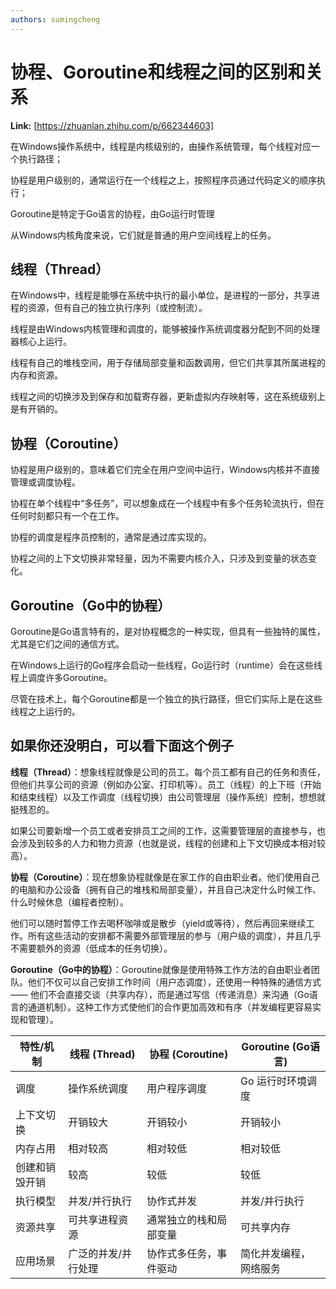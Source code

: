 ```yaml
---
authors: sumingcheng
---
```

# 协程、Goroutine和线程之间的区别和关系



 **Link:** [https://zhuanlan.zhihu.com/p/662344603]



在Windows操作系统中，线程是内核级别的，由操作系统管理，每个线程对应一个执行路径；

协程是用户级别的，通常运行在一个线程之上，按照程序员通过代码定义的顺序执行；

Goroutine是特定于Go语言的协程，由Go运行时管理

从Windows内核角度来说，它们就是普通的用户空间线程上的任务。

## 线程（Thread）  

在Windows中，线程是能够在系统中执行的最小单位，是进程的一部分，共享进程的资源，但有自己的独立执行序列（或控制流）。

线程是由Windows内核管理和调度的，能够被操作系统调度器分配到不同的处理器核心上运行。

线程有自己的堆栈空间，用于存储局部变量和函数调用，但它们共享其所属进程的内存和资源。

线程之间的切换涉及到保存和加载寄存器，更新虚拟内存映射等，这在系统级别上是有开销的。

## 协程（Coroutine）  

协程是用户级别的，意味着它们完全在用户空间中运行，Windows内核并不直接管理或调度协程。

协程在单个线程中“多任务”，可以想象成在一个线程中有多个任务轮流执行，但在任何时刻都只有一个在工作。

协程的调度是程序员控制的，通常是通过库实现的。

协程之间的上下文切换非常轻量，因为不需要内核介入，只涉及到变量的状态变化。

## Goroutine（Go中的协程）  

Goroutine是Go语言特有的，是对协程概念的一种实现，但具有一些独特的属性，尤其是它们之间的通信方式。

在Windows上运行的Go程序会启动一些线程，Go运行时（runtime）会在这些线程上调度许多Goroutine。

尽管在技术上，每个Goroutine都是一个独立的执行路径，但它们实际上是在这些线程之上运行的。

## 如果你还没明白，可以看下面这个例子  

**线程（Thread）**：想象线程就像是公司的员工。每个员工都有自己的任务和责任，但他们共享公司的资源（例如办公室、打印机等）。员工（线程）的上下班（开始和结束线程）以及工作调度（线程切换）由公司管理层（操作系统）控制，想想就挺残忍的。

如果公司要新增一个员工或者安排员工之间的工作，这需要管理层的直接参与，也会涉及到较多的人力和物力资源（也就是说，线程的创建和上下文切换成本相对较高）。

**协程（Coroutine）**：现在想象协程就像是在家工作的自由职业者。他们使用自己的电脑和办公设备（拥有自己的堆栈和局部变量），并且自己决定什么时候工作、什么时候休息（编程者控制）。

他们可以随时暂停工作去喝杯咖啡或是散步（yield或等待），然后再回来继续工作。所有这些活动的安排都不需要外部管理层的参与（用户级的调度），并且几乎不需要额外的资源（低成本的任务切换）。

**Goroutine（Go中的协程）**：Goroutine就像是使用特殊工作方法的自由职业者团队。他们不仅可以自己安排工作时间（用户态调度），还使用一种特殊的通信方式 —— 他们不会直接交谈（共享内存），而是通过写信（传递消息）来沟通（Go语言的通道机制）。这种工作方式使他们的合作更加高效和有序（并发编程更容易实现和管理）。

| 特性/机制 | 线程 (Thread) | 协程 (Coroutine) | Goroutine (Go语言) |
| --- | --- | --- | --- |
| 调度 | 操作系统调度 | 用户程序调度 | Go 运行时环境调度 |
| 上下文切换 | 开销较大 | 开销较小 | 开销较小 |
| 内存占用 | 相对较高 | 相对较低 | 相对较低 |
| 创建和销毁开销 | 较高 | 较低 | 较低 |
| 执行模型 | 并发/并行执行 | 协作式并发 | 并发/并行执行 |
| 资源共享 | 可共享进程资源 | 通常独立的栈和局部变量 | 可共享内存 |
| 应用场景 | 广泛的并发/并行处理 | 协作式多任务，事件驱动 | 简化并发编程，网络服务 |

